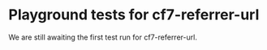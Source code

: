 # Playground tests for cf7-referrer-url
We are still awaiting the first test run for cf7-referrer-url.

